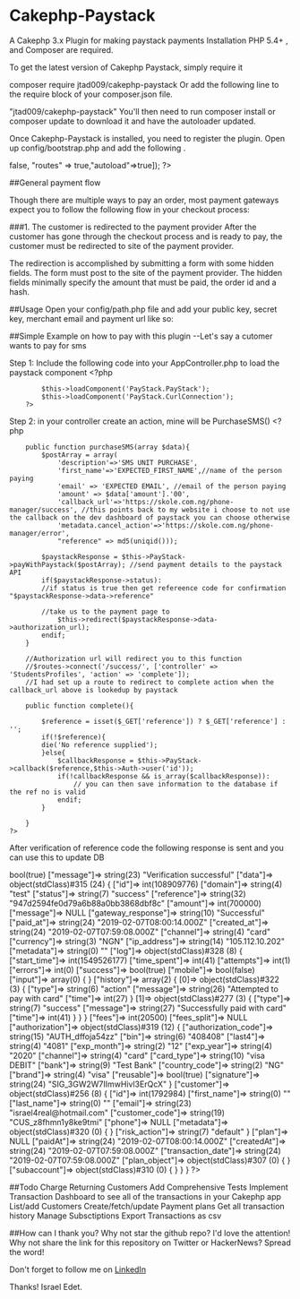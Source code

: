 # Cakephp-Paystack
A Cakephp 3.x Plugin for making paystack payments
Installation
PHP 5.4+ , and Composer are required.

To get the latest version of Cakephp Paystack, simply require it

composer require jtad009/cakephp-paystack
Or add the following line to the require block of your composer.json file.

"jtad009/cakephp-paystack"
You'll then need to run composer install or composer update to download it and have the autoloader updated.

Once  Cakephp-Paystack is installed, you need to register the plugin. Open up config/bootstrap.php and add the following .

<?php 

    Plugin::load("PayStack", ["bootstrap" => false, "routes" => true,"autoload"=>true]);
    
?>

##General payment flow

Though there are multiple ways to pay an order, most payment gateways expect you to follow the following flow in your checkout process:

###1. The customer is redirected to the payment provider After the customer has gone through the checkout process and is ready to pay, the customer must be redirected to site of the payment provider.

The redirection is accomplished by submitting a form with some hidden fields. The form must post to the site of the payment provider. The hidden fields minimally specify the amount that must be paid, the order id and a hash.



##Usage
Open your config/path.php file and add your public key, secret key, merchant email and payment url like so:
<?php 

    define("PaystackPublicKey",xxxxxxxxxxxxxxxxxxxxxxxxxxxxxxxx);
    define("PaystackSecretKey",xxxxxxxxxxxxxxxxxxxxxxxxxx);

?>
##Simple Example on how to pay with this plugin
--Let's say a cutomer wants to pay for sms

Step 1: Include the following code into your AppController.php to load the paystack component
        <?php 
        
            $this->loadComponent('PayStack.PayStack');
            $this->loadComponent('PayStack.CurlConnection');
        ?>
        

Step 2: in your controller create an action, mine will be PurchaseSMS()
    <?php
    
        public function purchaseSMS(array $data){
            $postArray = array(
                'description'=>'SMS UNIT PURCHASE',
                'first_name'=>'EXPECTED_FIRST_NAME',//name of the person paying
                'email' => 'EXPECTED EMAIL', //email of the person paying
                'amount' => $data['amount'].'00',
                'callback_url'=>'https://skole.com.ng/phone-manager/success', //this points back to my website i choose to not use the callback on the dev dashboard of paystack you can choose otherwise
                'metadata.cancel_action'=>'https://skole.com.ng/phone-manager/error',
                "reference" => md5(uniqid()));

            $paystackResponse = $this->PayStack->payWithPaystack($postArray); //send payment details to the paystack API
            if($paystackResponse->status):
            //if status is true then get refereence code for confirmation "$paystackResponse->data->reference"
            
            //take us to the payment page to 
                $this->redirect($paystackResponse->data->authorization_url);
            endif;
        }

        //Authorization url will redirect you to this function 
        //$routes->connect('/success/', ['controller' => 'StudentsProfiles', 'action' => 'complete']);
        //I had set up a route to redirect to complete action when the callback_url above is lookedup by paystack
        
        public function complete(){
            
            $reference = isset($_GET['reference']) ? $_GET['reference'] : '';
            if(!$reference){
            die('No reference supplied');
            }else{
                $callbackResponse = $this->PayStack->callback($reference,$this->Auth->user('id'));
                if(!callbackResponse && is_array($callbackResponse)):
                    // you can then save information to the database if the ref no is valid
                endif;
            }
            
        }
    ?>
    

After verification of reference code  the following response is sent and you can use this to update DB 
<?php 

object(stdClass)#224 (3) { 
                ["status"]=> bool(true) 
                ["message"]=> string(23) "Verification successful" 
                ["data"]=> object(stdClass)#315 (24) { 
                ["id"]=> int(108909776) 
                ["domain"]=> string(4) "test" 
                ["status"]=> string(7) "success" 
                ["reference"]=> string(32) "947d2594fe0d79a6b88a0bb3868dbf8c"
                ["amount"]=> int(700000) 
                ["message"]=> NULL 
                ["gateway_response"]=> string(10) "Successful"
                ["paid_at"]=> string(24) "2019-02-07T08:00:14.000Z"
                ["created_at"]=> string(24) "2019-02-07T07:59:08.000Z" 
                ["channel"]=> string(4) "card" 
                ["currency"]=> string(3) "NGN" 
                ["ip_address"]=> string(14) "105.112.10.202" 
                ["metadata"]=> string(0) "" 
                ["log"]=> object(stdClass)#328 (8) { 
                        ["start_time"]=> int(1549526177) 
                        ["time_spent"]=> int(41) 
                        ["attempts"]=> int(1)
                        ["errors"]=> int(0) 
                        ["success"]=> bool(true) 
                        ["mobile"]=> bool(false) 
                        ["input"]=> array(0) { } 
                        ["history"]=> array(2) { [0]=> object(stdClass)#322 (3) { 
                            ["type"]=> string(6) "action" 
                            ["message"]=> string(26) "Attempted to pay with card"
                            ["time"]=> int(27) } [1]=> object(stdClass)#277 (3) {
                                      ["type"]=> string(7) "success" 
                                      ["message"]=> string(27) "Successfully paid with card"
                                      ["time"]=> int(41) } } } ["fees"]=> int(20500)
                                      ["fees_split"]=> NULL 
                                      ["authorization"]=> object(stdClass)#319 (12) { 
                                            ["authorization_code"]=> string(15) "AUTH_dffoja54zz"
                                            ["bin"]=> string(6) "408408" 
                                            ["last4"]=> string(4) "4081" 
                                            ["exp_month"]=> string(2) "12" 
                                            ["exp_year"]=> string(4) "2020" 
                                            ["channel"]=> string(4) "card"
                                            ["card_type"]=> string(10) "visa DEBIT" 
                                            ["bank"]=> string(9) "Test Bank" 
                                            ["country_code"]=> string(2) "NG"
                                            ["brand"]=> string(4) "visa" 
                                            ["reusable"]=> bool(true) 
                                            ["signature"]=> string(24) "SIG_3GW2W7IImwHivl3ErQcX" } 
                                            ["customer"]=> object(stdClass)#256 (8) {
                                                ["id"]=> int(1792984) 
                                                ["first_name"]=> string(0) "" 
                                                ["last_name"]=> string(0) "" 
                                                ["email"]=> string(23) "israel4real@hotmail.com" 
                                                ["customer_code"]=> string(19) "CUS_z8fhmn1y8ke9tmi"
                                                ["phone"]=> NULL ["metadata"]=> object(stdClass)#320 (0) { } 
                                                ["risk_action"]=> string(7) "default" } 
                                                ["plan"]=> NULL 
                                                ["paidAt"]=> string(24) "2019-02-07T08:00:14.000Z" 
                                                ["createdAt"]=> string(24) "2019-02-07T07:59:08.000Z" 
                                                ["transaction_date"]=> string(24) "2019-02-07T07:59:08.000Z" 
                                                ["plan_object"]=> object(stdClass)#307 (0) { } 
                                                ["subaccount"]=> object(stdClass)#310 (0) { } } }
                                                
             ?>

##Todo
Charge Returning Customers
Add Comprehensive Tests
Implement Transaction Dashboard to see all of the transactions in your Cakephp app
List/add Customers
Create/fetch/update Payment plans
Get all transaction history
Manage Subsctiptions
Export Transactions as csv


##How can I thank you?
Why not star the github repo? I'd love the attention! Why not share the link for this repository on Twitter or HackerNews? Spread the word!

Don't forget to follow me on <a href="http://linkedin.com/in/%D0%B8%D1%81%D1%80%D0%B0%D0%B5%D0%BB-%D0%B5%D0%B4%D0%B5%D1%82-502b27174">LinkedIn</a>

Thanks! Israel Edet.

